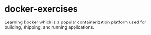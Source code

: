 # docker-exercises
Learning Docker which is a popular containerization platform used for building, shipping, and running applications.
